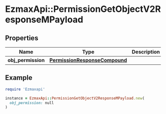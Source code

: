 # EzmaxApi::PermissionGetObjectV2ResponseMPayload

## Properties

| Name | Type | Description | Notes |
| ---- | ---- | ----------- | ----- |
| **obj_permission** | [**PermissionResponseCompound**](PermissionResponseCompound.md) |  |  |

## Example

```ruby
require 'Ezmaxapi'

instance = EzmaxApi::PermissionGetObjectV2ResponseMPayload.new(
  obj_permission: null
)
```

